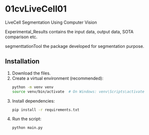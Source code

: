 # 01cvLiveCell01
LiveCell Segmentation Using Computer Vision

Experimental_Results contains the input data, output data, SOTA comparison etc.

segmenttationTool the package developed for segmentation purpose.

## Installation
1. Download the files.
2. Create a virtual environment (recommended):
    ```bash
    python -m venv venv
    source venv/bin/activate  # On Windows: venv\Scripts\activate
    ```
3. Install dependencies:
    ```bash
    pip install -r requirements.txt
    ```
4. Run the script:
    ```bash
    python main.py
    ```
